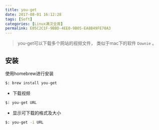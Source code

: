 ```yaml
---
title: you-get
date: 2017-08-01 16:12:28
tags: [Soft]
categories: [Linux满汉全席]
permalink: E05C2C1F-9BBD-4EE0-9B05-EA8B49FE70A3
---
```


> you-get可以下载多个网站的视频文件， 类似于mac下的软件 `Downie` 。

## 安装

使用homebrew进行安装

``` bash
$: brew install you-get
```

* 下载视频

``` bash
$: you-get URL
```

* 显示可下载的格式及大小

``` bash
$: you-get -i URL
```
